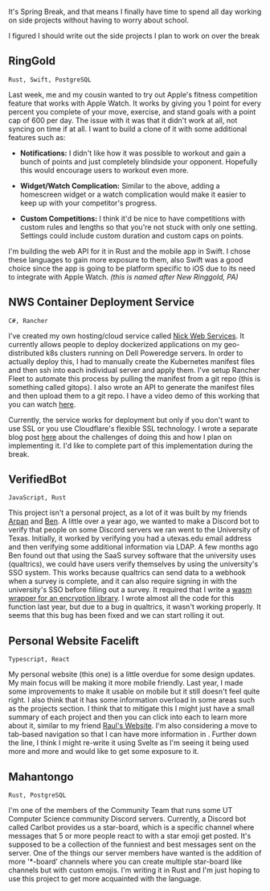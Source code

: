 It's Spring Break, and that means I finally have time to spend all day working on side projects without having to worry about school.

I figured I should write out the side projects I plan to work on over the break
 
## RingGold 
`Rust, Swift, PostgreSQL`

Last week, me and my cousin wanted to try out Apple's fitness competition feature that works with Apple Watch. It works
by giving you 1 point for every percent you complete of your move, exercise, and stand goals with a point cap of 600
per day. The issue with it was that it didn't work at all, not syncing on time if at all. I want to build a clone of it
with some additional features such as:

- **Notifications:** I didn't like how it was possible to workout and gain a bunch of points and just completely blindside your opponent. Hopefully this would encourage users to workout even more.

- **Widget/Watch Complication:** Similar to the above, adding a homescreen widget or a watch complication would make it easier to keep up with your competitor's progress. 

- **Custom Competitions:** I think it'd be nice to have competitions with custom rules and lengths so that you're not stuck with only one setting. Settings could include custom duration and custom caps on points.

I'm building the web API for it in Rust and the mobile app in Swift. I chose these languages to gain more exposure to them, also
Swift was a good choice since the app is going to be platform specific to iOS due to its need to integrate with Apple Watch. 
*(this is named after New Ringgold, PA)*

## NWS Container Deployment Service 
`C#, Rancher`

I've created my own hosting/cloud service called [Nick Web Services](https://nws.nickorlow.com). It currently allows people to deploy
dockerized applications on my geo-distributed k8s clusters running on Dell Poweredge servers. In order to actually deploy this, I 
had to manually create the Kubernetes manifest files and then ssh into each individual server and apply them. I've setup 
Rancher Fleet to automate this process by pulling the manifest from a git repo (this is something called gitops). I also
wrote an API to generate the manifest files and then upload them to a git repo. I have a video demo of this working that 
you can watch [here](https://youtu.be/WHdXWMFHuqA).

Currently, the service works for deployment but only if you don't want to use SSL or you use Cloudflare's flexible SSL
technology. I wrote a separate blog post [here](http://nickorlow.com/blog?id=3) about the challenges of doing this and how I plan on implementing it. 
I'd like to complete part of this implementation during the break.

## VerifiedBot 
`JavaScript, Rust`

This project isn't a personal project, as a lot of it was built by my friends [Arpan](https://arpan.one) and [Ben](https://benaubin.com/).
A little over a year ago, we wanted to make a Discord bot to verify that people on some Discord servers we ran 
went to the University of Texas. Initially, it worked by verifying you had a utexas.edu email address and then verifying
some additional information via LDAP. A few months ago Ben found out that using the SaaS survey software that the university uses
(qualtrics), we could have users verify themselves by using the university's SSO system. This works because qualtrics can send
data to a webhook when a survey is complete, and it can also require signing in with the university's SSO before filling out a survey.
It required that I write a [wasm wrapper for an encryption library](https://github.com/Verified-Bot/aes-gcm-siv-wasm). I wrote almost all the code for this function last year, but 
due to a bug in qualtrics, it wasn't working properly. It seems that this bug has been fixed and we can start rolling it out.


## Personal Website Facelift
`Typescript, React`

My personal website (this one) is a little overdue for some design updates. My main focus will be making it more mobile
friendly. Last year, I made some improvements to make it usable on mobile but it still doesn't feel quite right. I also
think that it has some information overload in some areas such as the projects section. I think that to mitigate this I 
might just have a small summary of each project and then you can click into each to learn more about it, similar to my 
friend [Raul's Website](https://raulhigareda.com). I'm also considering a move to tab-based navigation so that I can have
more information in . Further down the line, I think I might re-write it using Svelte as I'm seeing it being used more and more
and would like to get some exposure to it.

## Mahantongo
`Rust, PostgreSQL`

I'm one of the members of the Community Team that runs some UT Computer Science community Discord servers.
Currently, a Discord bot called Carlbot provides us a star-board, which is a specific channel where messages that 5 or more people
react to with a star emoji get posted. It's supposed to be a collection of the funniest and best messages sent on the server.
One of the things our server members have wanted is the addition of more '*-board' channels where you can create multiple star-board
like channels but with custom emojis. I'm writing it in Rust and I'm just hoping to use this project to get more acquainted with the language.
